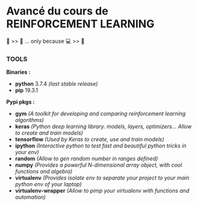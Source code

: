 # Avancé du cours de REINFORCEMENT LEARNING
  
🤖 >> 🧔 ... only because 💻 >> 🧠  
  
### TOOLS  
**Binaries :** 
- **python** 3.7.4 *(last stable release)*
- **pip** 19.3.1
  
**Pypi pkgs :**
- **gym** *(A toolkit for developing and comparing reinforcement learning algorithms)*
- **keras** *(Python deep learning library. models, layers, optimizers... Allow to create and train models)*
- **tensorflow** *(Used by Keras to create, use and train models)*
- **ipython** *(Interactive python to test fast and beautiful python tricks in your env)*
- **random** *(Allow to gen random number in ranges defined)*
- **numpy** *(Provides a powerful N-dimensional array object, with cool functions and algebra)*
- **virtualenv** *(Provides isolate env to separate your project to your main python env of your laptop)*
- **virtualenv-wrapper** *(Allow to pimp your virtualenv with functions and automation)*
